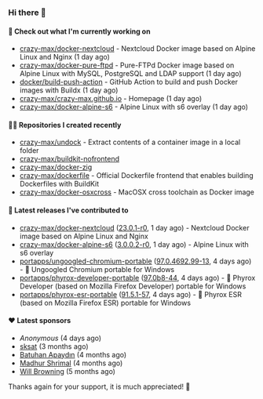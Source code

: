 ### Hi there 👋

#### 👷 Check out what I'm currently working on

- [crazy-max/docker-nextcloud](https://github.com/crazy-max/docker-nextcloud) - Nextcloud Docker image based on Alpine Linux and Nginx (1 day ago)
- [crazy-max/docker-pure-ftpd](https://github.com/crazy-max/docker-pure-ftpd) - Pure-FTPd Docker image based on Alpine Linux with MySQL, PostgreSQL and LDAP support (1 day ago)
- [docker/build-push-action](https://github.com/docker/build-push-action) - GitHub Action to build and push Docker images with Buildx (1 day ago)
- [crazy-max/crazy-max.github.io](https://github.com/crazy-max/crazy-max.github.io) - Homepage (1 day ago)
- [crazy-max/docker-alpine-s6](https://github.com/crazy-max/docker-alpine-s6) - Alpine Linux with s6 overlay (1 day ago)

#### 👨‍💻 Repositories I created recently

- [crazy-max/undock](https://github.com/crazy-max/undock) - Extract contents of a container image in a local folder
- [crazy-max/buildkit-nofrontend](https://github.com/crazy-max/buildkit-nofrontend)
- [crazy-max/docker-zig](https://github.com/crazy-max/docker-zig)
- [crazy-max/dockerfile](https://github.com/crazy-max/dockerfile) - Official Dockerfile frontend that enables building Dockerfiles with BuildKit
- [crazy-max/docker-osxcross](https://github.com/crazy-max/docker-osxcross) - MacOSX cross toolchain as Docker image

#### 🚀 Latest releases I've contributed to

- [crazy-max/docker-nextcloud](https://github.com/crazy-max/docker-nextcloud) ([23.0.1-r0](https://github.com/crazy-max/docker-nextcloud/releases/tag/23.0.1-r0), 1 day ago) - Nextcloud Docker image based on Alpine Linux and Nginx
- [crazy-max/docker-alpine-s6](https://github.com/crazy-max/docker-alpine-s6) ([3.0.0.2-r0](https://github.com/crazy-max/docker-alpine-s6/releases/tag/3.0.0.2-r0), 1 day ago) - Alpine Linux with s6 overlay
- [portapps/ungoogled-chromium-portable](https://github.com/portapps/ungoogled-chromium-portable) ([97.0.4692.99-13](https://github.com/portapps/ungoogled-chromium-portable/releases/tag/97.0.4692.99-13), 4 days ago) - 🚀 Ungoogled Chromium portable for Windows
- [portapps/phyrox-developer-portable](https://github.com/portapps/phyrox-developer-portable) ([97.0b8-44](https://github.com/portapps/phyrox-developer-portable/releases/tag/97.0b8-44), 4 days ago) - 🚀 Phyrox Developer (based on Mozilla Firefox Developer) portable for Windows
- [portapps/phyrox-esr-portable](https://github.com/portapps/phyrox-esr-portable) ([91.5.1-57](https://github.com/portapps/phyrox-esr-portable/releases/tag/91.5.1-57), 4 days ago) - 🚀 Phyrox ESR (based on Mozilla Firefox ESR) portable for Windows

#### ❤️ Latest sponsors
- _Anonymous_ (4 days ago)
- [sksat](https://github.com/sksat) (3 months ago)
- [Batuhan Apaydın](https://github.com/developer-guy) (4 months ago)
- [Madhur Shrimal](https://github.com/shrimalmadhur) (4 months ago)
- [Will Browning](https://github.com/willbrowningme) (5 months ago)

Thanks again for your support, it is much appreciated! 🙏
